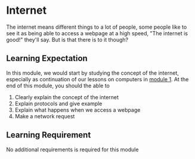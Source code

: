 # Internet

The internet means different things to a lot of people, some people like to see
it as being able to access a webpage at a high speed, "The internet is good!"
they'll say. But is that there is to it though?

## Learning Expectation

In this module, we would start by studying the concept of the internet,
especially as continuation of our lessons on computers in
[module 1](../module_1/index.md). At the end of this module, you should the able
to

1. Clearly explain the concept of the internet
2. Explain protocols and give example
3. Explain what happens when we access a webpage
4. Make a network request

## Learning Requirement

No additional requirements is required for this module
